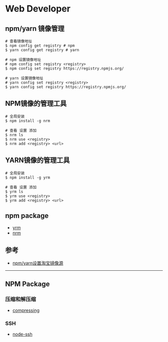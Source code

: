 # Web Developer


## npm/yarn 镜像管理
```shell
# 查看镜像地址
$ npm config get registry # npm
$ yarn config get registry # yarn

# npm 设置镜像地址
# npm config set registry <registry>
$ npm config set registry https://registry.npmjs.org/

# yarn 设置镜像地址
# yarn config set registry <registry>
$ yarn config set registry https://registry.npmjs.org/
```

## NPM镜像的管理工具

```shell
# 全局安装
$ npm install -g nrm

# 查看 设置 添加
$ nrm ls
$ nrm use <registry>
$ nrm add <registry> <url>
```

## YARN镜像的管理工具

```shell
# 全局安装
$ npm install -g yrm

# 查看 设置 添加
$ yrm ls
$ yrm use <registry>
$ yrm add <registry> <url>
```

## npm package

- [yrm](https://www.npmjs.com/package/yrm)
- [nrm](https://www.npmjs.com/package/nrm)

## 参考

- [npm/yarn设置淘宝镜像源](https://juejin.cn/post/6844903889087496200)


---

## NPM Package

### 压缩和解压缩
- [compressing](https://www.npmjs.com/package/compressing)

### SSH
- [node-ssh](https://www.npmjs.com/package/node-ssh)